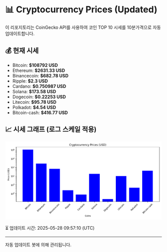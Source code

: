 
# 📊 Cryptocurrency Prices (Updated)

이 리포지토리는 CoinGecko API를 사용하여 코인 TOP 10 시세를 10분가격으로 자동 업데이트합니다.

## 💰 현재 시세
- Bitcoin: **$108792 USD**
- Ethereum: **$2631.33 USD**
- Binancecoin: **$682.78 USD**
- Ripple: **$2.3 USD**
- Cardano: **$0.750987 USD**
- Solana: **$173.58 USD**
- Dogecoin: **$0.22253 USD**
- Litecoin: **$95.78 USD**
- Polkadot: **$4.54 USD**
- Bitcoin-cash: **$416.77 USD**

## 📈 시세 그래프 (로그 스케일 적용)
![Crypto Prices](crypto_prices.png)

⏳ 업데이트 시간: 2025-05-28 09:57:10 (UTC)

---
자동 업데이트 봇에 의해 관리됩니다.
